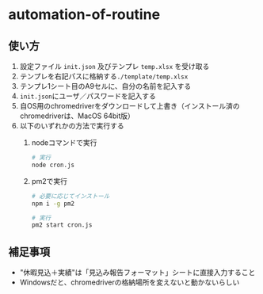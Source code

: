 # automation-of-routine

## 使い方

1. 設定ファイル `init.json` 及びテンプレ `temp.xlsx` を受け取る
2. テンプレを右記パスに格納する`./template/temp.xlsx`
3. テンプレ1シート目のA9セルに、自分の名前を記入する
4. `init.json`にユーザ／パスワードを記入する
5. 自OS用のchromedriverをダウンロードして上書き（インストール済のchromedriverは、MacOS 64bit版）
6. 以下のいずれかの方法で実行する
   1. nodeコマンドで実行

      ```bash
      # 実行
      node cron.js
      ```

   2. pm2で実行

      ```bash
      # 必要に応じてインストール
      npm i -g pm2

      # 実行
      pm2 start cron.js
      ```

## 補足事項

- "休暇見込＋実績"は「見込み報告フォーマット」シートに直接入力すること
- Windowsだと、chromedriverの格納場所を変えないと動かないらしい
